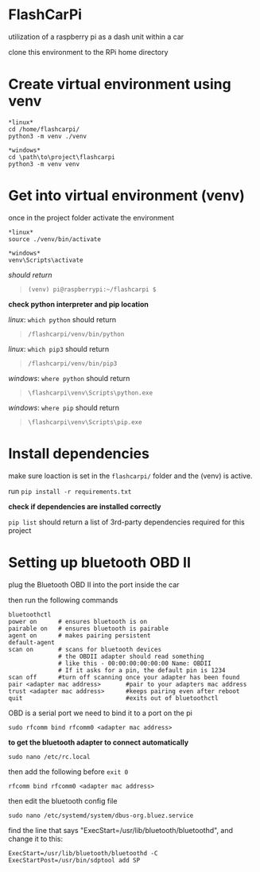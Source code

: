 # FlashCarPi
utilization of a raspberry pi as a dash unit within a car

clone this environment to the RPi home directory

# Create virtual environment using venv
```
*linux*
cd /home/flashcarpi/
python3 -m venv ./venv
```
```
*windows*
cd \path\to\project\flashcarpi
python3 -m venv venv
```

# Get into virtual environment (venv)
once in the project folder activate the environment
```
*linux*
source ./venv/bin/activate
```
```
*windows*
venv\Scripts\activate
```
*should return*
>`(venv) pi@raspberrypi:~/flashcarpi $ `

**check python interpreter and pip location**

*linux*: `which python` should return 
>`/flashcarpi/venv/bin/python`

*linux*: `which pip3` should return 
>`/flashcarpi/venv/bin/pip3`

*windows*: `where python` should return 
>`\flashcarpi\venv\Scripts\python.exe`

*windows*: `where pip` should return 
>`\flashcarpi\venv\Scripts\pip.exe `

# Install dependencies
make sure loaction is set in the `flashcarpi/` folder and the (venv) is active.

run `pip install -r requirements.txt`

**check if dependencies are installed correctly**

`pip list` should return a list of 3rd-party dependencies required for this project

# Setting up bluetooth OBD II 
plug the Bluetooth OBD II into the port inside the car

then run the following commands

```
bluetoothctl
power on      # ensures bluetooth is on
pairable on   # ensures bluetooth is pairable
agent on      # makes pairing persistent
default-agent
scan on       # scans for bluetooth devices
              # the OBDII adapter should read something
              # like this - 00:00:00:00:00:00 Name: OBDII
              # If it asks for a pin, the default pin is 1234
scan off      #turn off scanning once your adapter has been found
pair <adapter mac address>       #pair to your adapters mac address
trust <adapter mac address>      #keeps pairing even after reboot
quit                             #exits out of bluetoothctl
```

OBD is a serial port we need to bind it to a port on the pi

`sudo rfcomm bind rfcomm0 <adapter mac address>`

 **to get the bluetooth adapter to connect automatically**
 
 `sudo nano /etc/rc.local`
 
 then add the following before `exit 0`
 
 `rfcomm bind rfcomm0 <adapter mac address>`
 
 then edit the bluetooth config file
 
 `sudo nano /etc/systemd/system/dbus-org.bluez.service`
 
 find the line that says "ExecStart=/usr/lib/bluetooth/bluetoothd", and change it to this:
```
ExecStart=/usr/lib/bluetooth/bluetoothd -C
ExecStartPost=/usr/bin/sdptool add SP
```
